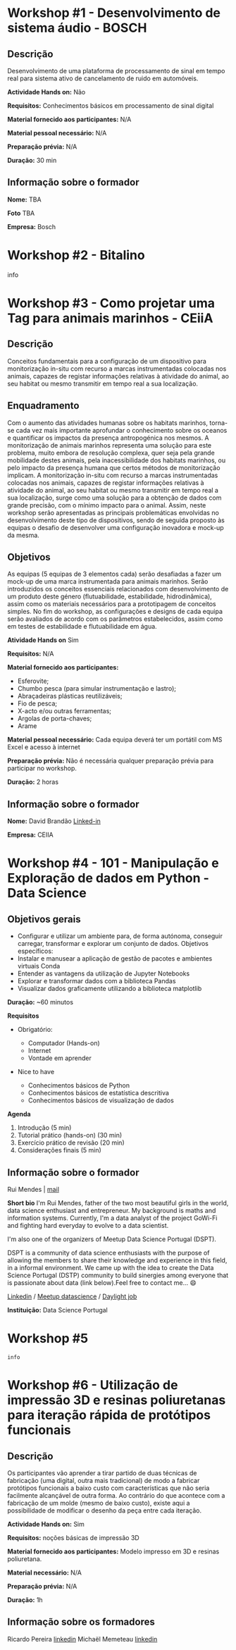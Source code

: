     
# Workshop #1 - Desenvolvimento de sistema áudio - BOSCH

## Descrição 
Desenvolvimento de uma plataforma de processamento de sinal em tempo real para sistema ativo de cancelamento de ruido em automóveis.

**Actividade Hands on:** Não

**Requisitos:** Conhecimentos básicos em processamento de sinal digital

**Material fornecido aos participantes:** N/A

**Material pessoal necessário:** N/A

**Preparação prévia:** N/A

**Duração:** 30 min

## Informação sobre o formador
**Nome:** TBA

**Foto** TBA 

**Empresa:** Bosch


# Workshop #2 - Bitalino


info


# Workshop #3 - Como projetar uma Tag para animais marinhos - CEiiA

## Descrição 
Conceitos fundamentais para a configuração de um dispositivo para monitorização in-situ com recurso a marcas instrumentadas colocadas nos animais, capazes de registar informações relativas à atividade do animal, ao seu habitat ou mesmo transmitir em tempo real a sua localização.

## Enquadramento
Com o aumento das atividades humanas sobre os habitats marinhos, torna-se cada vez mais importante aprofundar o conhecimento sobre os oceanos e quantificar os impactos da presença antropogénica nos mesmos. A monitorização de animais marinhos representa uma solução para este problema, muito embora de resolução complexa, quer seja pela grande mobilidade destes animais, pela inacessibilidade dos habitats marinhos, ou pelo impacto da presença humana que certos métodos de monitorização implicam. A monitorização in-situ com recurso a marcas instrumentadas colocadas nos animais, capazes de registar informações relativas à atividade do animal, ao seu habitat ou mesmo transmitir em tempo real a sua localização, surge como uma solução para a obtenção de dados com grande precisão, com o mínimo impacto para o animal. Assim, neste workshop serão apresentadas as principais problemáticas envolvidas no desenvolvimento deste tipo de dispositivos, sendo de seguida proposto às equipas o desafio de desenvolver uma configuração inovadora e mock-up da mesma.

## Objetivos
As equipas (5 equipas de 3 elementos cada) serão desafiadas a fazer um mock-up de uma marca instrumentada para animais marinhos. Serão introduzidos os conceitos essenciais relacionados com desenvolvimento de um produto deste género (flutuabilidade, estabilidade, hidrodinâmica), assim como os materiais necessários para a prototipagem de conceitos simples. No fim do workshop, as configurações e designs de cada equipa serão avaliados de acordo com os parâmetros estabelecidos, assim como em testes de estabilidade e flutuabilidade em água. 

**Atividade Hands on** Sim

**Requisitos:** N/A

**Material fornecido aos participantes:**
* Esferovite;
* Chumbo pesca (para simular instrumentação e lastro);
* Abraçadeiras plásticas reutilizáveis;
* Fio de pesca;
* X-acto e/ou outras ferramentas;
* Argolas de porta-chaves;
* Arame

**Material pessoal necessário:** Cada equipa deverá ter um portátil com MS Excel e acesso à internet

**Preparação prévia:** Não é necessária qualquer preparação prévia para participar no workshop.

**Duração:** 2 horas

## Informação sobre o formador
**Nome:** David Brandão [Linked-in](https://www.linkedin.com/in/davidpinabrandao/)

**Empresa:** CEIIA

 
# Workshop #4 - 101 - Manipulação e Exploração de dados em Python - Data Science

## Objetivos gerais
* Configurar e utilizar um ambiente para, de forma autónoma, conseguir carregar,
transformar e explorar um conjunto de dados.
Objetivos específicos:
* Instalar e manusear a aplicação de gestão de pacotes e ambientes virtuais Conda
* Entender as vantagens da utilização de Jupyter Notebooks
* Explorar e transformar dados com a biblioteca Pandas
* Visualizar dados graficamente utilizando a biblioteca matplotlib

**Duração:** ~60 minutos

**Requisitos**
* Obrigatório: 
  * Computador (Hands-on)
  * Internet
  * Vontade em aprender

* Nice to have
  * Conhecimentos básicos de Python
  * Conhecimentos básicos de estatística descritiva
  * Conhecimentos básicos de visualização de dados

**Agenda**
1. Introdução (5 min)
2. Tutorial prático (hands-on) (30 min)
3. Exercício prático de revisão (20 min)
4. Considerações finais (5 min)

## Informação sobre o formador

Rui Mendes | [mail](rui.mendes@datascienceportugal.com)

**Short bio** I'm Rui Mendes, father of the two most beautiful girls in the world, data science enthusiast and entrepreneur. My background is maths and information systems. Currently, I'm a data analyst of the project GoWi-Fi and fighting hard everyday to evolve to a data scientist.

I'm also one of the organizers of Meetup Data Science Portugal (DSPT).

DSPT is a community of data science enthusiasts with the purpose of allowing the members to share their knowledge and experience in this field, in a informal environment. We came up with the idea to create the Data Science Portugal (DSTP) community to build sinergies among everyone that is passionate about data (link below).Feel free to contact me... :smile:

[Linkedin](https://pt.linkedin.com/in/ruidamendes) /
[Meetup datascience](https://www.meetup.com/datascienceportugal/) /
[Daylight job](http://www.gowi-fi.pt/)

**Instituição:** Data Science Portugal


# Workshop #5
    info
    
    
 
# Workshop #6 - Utilização de impressão 3D e resinas poliuretanas para iteração rápida de protótipos funcionais 

## Descrição 
Os participantes vão aprender a tirar partido de duas técnicas de fabricação (uma digital, outra mais tradicional) de modo a fabricar protótipos funcionais a baixo custo com características que não seria facilmente alcançável de outra forma. Ao contrário do que acontece com a fabricação de um molde (mesmo de baixo custo), existe aqui a possibilidade de modificar o desenho da peça entre cada iteração.

**Actividade Hands on:** Sim

**Requisitos:** noções básicas de impressão 3D 

**Material fornecido aos participantes:** Modelo impresso em 3D e resinas poliuretana.

**Material necessário:** N/A

**Preparação prévia:** N/A

**Duração:** 1h

## Informação sobre os formadores
Ricardo Pereira [linkedin](https://www.linkedin.com/in/ricardopereiradesigner/)
Michaël Memeteau [linkedin](https://www.linkedin.com/in/mmemetea/)

